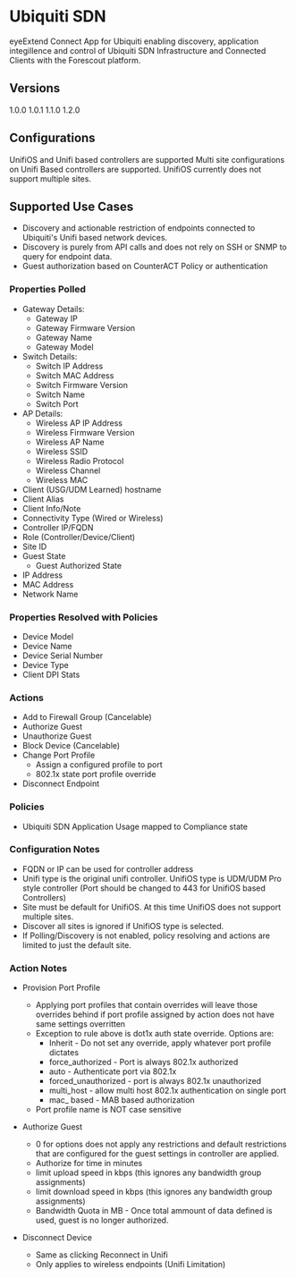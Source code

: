 # Ubiquiti SDN
eyeExtend Connect App for Ubiquiti enabling discovery, application integillence and control of Ubiquiti SDN Infrastructure and Connected Clients with the Forescout platform.

## Versions
1.0.0
1.0.1
1.1.0
1.2.0 

## Configurations
UnifiOS and Unifi based controllers are supported
Multi site configurations on Unifi Based controllers are supported.  UnifiOS currently does not support multiple sites.

## Supported Use Cases
* Discovery and actionable restriction of endpoints connected to Ubiquiti's Unifi based network devices.  
* Discovery is purely from API calls and does not rely on SSH or SNMP to query for endpoint data.
* Guest authorization based on CounterACT Policy or authentication

### Properties Polled
* Gateway Details:
  * Gateway IP
  * Gateway Firmware Version
  * Gateway Name
  * Gateway Model
* Switch Details:
  * Switch IP Address 
  * Switch MAC Address
  * Switch Firmware Version
  * Switch Name
  * Switch Port
* AP Details:
  * Wireless AP IP Address
  * Wireless Firmware Version
  * Wireless AP Name
  * Wireless SSID
  * Wireless Radio Protocol
  * Wireless Channel
  * Wireless MAC
* Client (USG/UDM Learned) hostname
* Client Alias
* Client Info/Note
* Connectivity Type (Wired or Wireless)
* Controller IP/FQDN
* Role (Controller/Device/Client)
* Site ID
* Guest State
  * Guest Authorized State
* IP Address
* MAC Address
* Network Name

### Properties Resolved with Policies
* Device Model
* Device Name
* Device Serial Number
* Device Type
* Client DPI Stats

### Actions
* Add to Firewall Group (Cancelable)
* Authorize Guest
* Unauthorize Guest
* Block Device (Cancelable)
* Change Port Profile
	* Assign a configured profile to port
	* 802.1x state port profile override
* Disconnect Endpoint

### Policies
* Ubiquiti SDN Application Usage mapped to Compliance state

### Configuration Notes
* FQDN or IP can be used for controller address
* Unifi type is the original unifi controller.  UnifiOS type is UDM/UDM Pro style controller (Port should be changed to 443 for UnifiOS based Controllers)
* Site must be default for UnifiOS.  At this time UnifiOS does not support multiple sites.
* Discover all sites is ignored if UnifiOS type is selected.
* If Polling/Discovery is not enabled, policy resolving and actions are limited to just the default site.

### Action Notes
* Provision Port Profile
  * Applying port profiles that contain overrides will leave those overrides behind if port profile assigned by action does not have same settings overritten
  * Exception to rule above is dot1x auth state override.  Options are:
    * Inherit - Do not set any override, apply whatever port profile dictates
    * force_authorized - Port is always 802.1x authorized
    * auto - Authenticate port via 802.1x
    * forced_unauthorized - port is always 802.1x unauthorized
    * multi_host - allow multi host 802.1x authentication on single port
    * mac_ based - MAB based authorization
  * Port profile name is NOT case sensitive

* Authorize Guest
  * 0 for options does not apply any restrictions and default restrictions that are configured for the guest settings in controller are applied.
  * Authorize for time in minutes
  * limit upload speed in kbps (this ignores any bandwidth group assignments)
  * limit download speed in kbps (this ignores any bandwidth group assignments)
  * Bandwidth Quota in MB - Once total ammount of data defined is used, guest is no longer authorized.

* Disconnect Device
  * Same as clicking Reconnect in Unifi
  * Only applies to wireless endpoints (Unifi Limitation)

